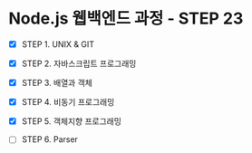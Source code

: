 # Node.js 웹백엔드 과정 - STEP 23

- [x] STEP 1. UNIX & GIT

- [x] STEP 2. 자바스크립트 프로그래밍

- [x] STEP 3. 배열과 객체

- [x] STEP 4. 비동기 프로그래밍

- [x] STEP 5. 객체지향 프로그래밍

- [ ] STEP 6. Parser
